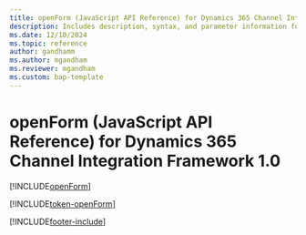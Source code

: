 ```yaml
---
title: openForm (JavaScript API Reference) for Dynamics 365 Channel Integration Framework 1.0 
description: Includes description, syntax, and parameter information for the openForm method in JavaScript API Reference for Channel Integration Framework 1.0. 
ms.date: 12/10/2024
ms.topic: reference
author: gandhamm
ms.author: mgandham
ms.reviewer: mgandham
ms.custom: bap-template 
---
```


# openForm (JavaScript API Reference) for Dynamics 365 Channel Integration Framework 1.0

[!INCLUDE[openForm](Includes/openForm-description.md)]

[!INCLUDE[token-openForm](../../../../shared/token-openForm.md)]


[!INCLUDE[footer-include](../../../../../includes/footer-banner.md)]
